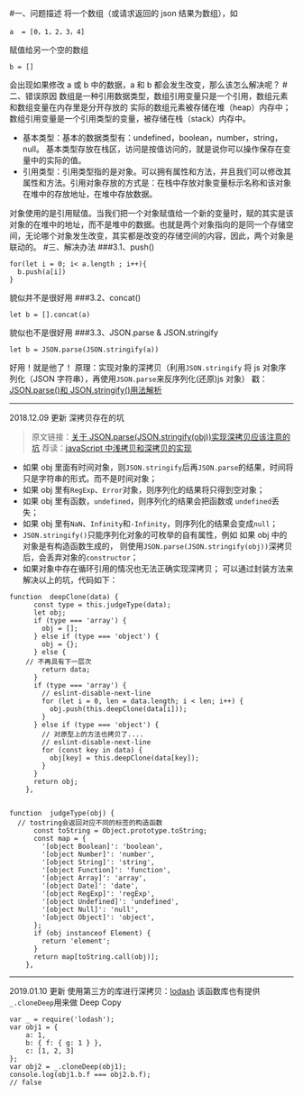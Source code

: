 #一、问题描述
将一个数组（或请求返回的 json 结果为数组），如

```
a  = [0，1，2，3，4]
```

赋值给另一个空的数组

```
b = []
```

会出现如果修改 a 或 b 中的数据，a 和 b 都会发生改变，那么该怎么解决呢？ #二、错误原因
数组是一种引用数据类型，数组引用变量只是一个引用，数组元素和数组变量在内存里是分开存放的
实际的数组元素被存储在堆（heap）内存中；数组引用变量是一个引用类型的变量，被存储在栈（stack）内存中。

- 基本类型：基本的数据类型有：undefined，boolean，number，string，null。 基本类型存放在栈区，访问是按值访问的，就是说你可以操作保存在变量中的实际的值。
- 引用类型：引用类型指的是对象。可以拥有属性和方法，并且我们可以修改其属性和方法。引用对象存放的方式是：在栈中存放对象变量标示名称和该对象在堆中的存放地址，在堆中存放数据。

对象使用的是引用赋值。当我们把一个对象赋值给一个新的变量时，赋的其实是该对象的在堆中的地址，而不是堆中的数据。也就是两个对象指向的是同一个存储空间，无论哪个对象发生改变，其实都是改变的存储空间的内容，因此，两个对象是联动的。 #三、解决办法
###3.1、push()

```
for(let i = 0; i< a.length ; i++){
  b.push(a[i])
}
```

貌似并不是很好用
###3.2、concat()

```
let b = [].concat(a)
```

貌似也不是很好用
###3.3、JSON.parse & JSON.stringify

```
let b = JSON.parse(JSON.stringify(a))
```

好用！就是他了！
原理：实现对象的深拷贝（利用`JSON.stringify` 将 js 对象序列化（JSON 字符串），再使用`JSON.parse`来反序列化(还原)js 对象）
戳：[JSON.parse()和 JSON.stringify()用法解析](https://blog.csdn.net/qq_24122593/article/details/53046525)

---

2018.12.09 更新
深拷贝存在的坑

> 原文链接：[关于 JSON.parse(JSON.stringify(obj))实现深拷贝应该注意的坑](https://www.jianshu.com/p/b084dfaad501)
> 荐读：[javaScript 中浅拷贝和深拷贝的实现](https://github.com/wengjq/Blog/issues/3)

- 如果 obj 里面有时间对象，则`JSON.stringify`后再`JSON.parse`的结果，时间将只是字符串的形式。而不是时间对象；
- 如果 obj 里有`RegExp`、`Error`对象，则序列化的结果将只得到空对象；
- 如果 obj 里有函数，`undefined`，则序列化的结果会把函数或 `undefined`丢失；
- 如果 obj 里有`NaN`、`Infinity`和`-Infinity`，则序列化的结果会变成`null`；
- `JSON.stringify()`只能序列化对象的可枚举的自有属性，例如 如果 obj 中的对象是有构造函数生成的， 则使用`JSON.parse(JSON.stringify(obj))`深拷贝后，会丢弃对象的`constructor`；
- 如果对象中存在循环引用的情况也无法正确实现深拷贝；
  可以通过封装方法来解决以上的坑，代码如下：

```
function  deepClone(data) {
      const type = this.judgeType(data);
      let obj;
      if (type === 'array') {
        obj = [];
      } else if (type === 'object') {
        obj = {};
      } else {
    // 不再具有下一层次
        return data;
      }
      if (type === 'array') {
        // eslint-disable-next-line
        for (let i = 0, len = data.length; i < len; i++) {
          obj.push(this.deepClone(data[i]));
        }
      } else if (type === 'object') {
        // 对原型上的方法也拷贝了....
        // eslint-disable-next-line
        for (const key in data) {
          obj[key] = this.deepClone(data[key]);
        }
      }
      return obj;
    },


function  judgeType(obj) {
  // tostring会返回对应不同的标签的构造函数
      const toString = Object.prototype.toString;
      const map = {
        '[object Boolean]': 'boolean',
        '[object Number]': 'number',
        '[object String]': 'string',
        '[object Function]': 'function',
        '[object Array]': 'array',
        '[object Date]': 'date',
        '[object RegExp]': 'regExp',
        '[object Undefined]': 'undefined',
        '[object Null]': 'null',
        '[object Object]': 'object',
      };
      if (obj instanceof Element) {
        return 'element';
      }
      return map[toString.call(obj)];
    },
```

---

2019.01.10 更新
使用第三方的库进行深拷贝：[lodash](https://www.lodashjs.com/)
该函数库也有提供`_.cloneDeep`用来做 Deep Copy

```
var _ = require('lodash');
var obj1 = {
    a: 1,
    b: { f: { g: 1 } },
    c: [1, 2, 3]
};
var obj2 = _.cloneDeep(obj1);
console.log(obj1.b.f === obj2.b.f);
// false
```

